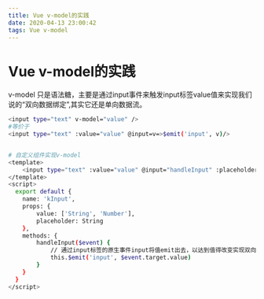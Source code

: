 ```yaml
---
title: Vue v-model的实践
date: 2020-04-13 23:00:42
tags: Vue v-model
---
```

# Vue v-model的实践
v-model 只是语法糖，主要是通过input事件来触发input标签value值来实现我们说的“双向数据绑定”,其实它还是单向数据流。
``` bash 
<input type="text" v-model="value" />
#等价于
<input type="text" :value="value" @input=v=>$emit('input', v)/>


# 自定义组件实现v-model
<template>
    <input type="text" :value="value" @input="handleInput" :placeholder="placehodler" />
</template>
<script>
  export default {
    name: 'kInput',
    props: {
        value: ['String', 'Number'],
        placeholder: String
    },
    methods: {
        handleInput($event) {
            // 通过input标签的原生事件input将值emit出去，以达到值得改变实现双向绑定
            this.$emit('input', $event.target.value)
        }
    }
  }
</script>


```


